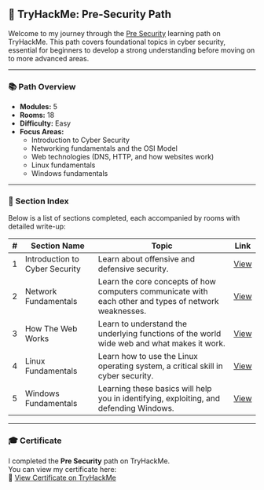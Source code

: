 ## 🚀 TryHackMe: Pre-Security Path

Welcome to my journey through the [Pre Security](https://tryhackme.com/path/outline/presecurity) learning path on TryHackMe. This path covers foundational topics in cyber security, essential for beginners to develop a strong understanding before moving on to more advanced areas.

---

### 📚 Path Overview

- **Modules:** 5
- **Rooms:** 18
- **Difficulty:** Easy
- **Focus Areas:**
  - Introduction to Cyber Security
  - Networking fundamentals and the OSI Model
  - Web technologies (DNS, HTTP, and how websites work)
  - Linux fundamentals
  - Windows fundamentals

---

### 📁 Section Index

Below is a list of sections completed, each accompanied by rooms with detailed write-up:

| #  | Section Name                         | Topic                                                                    | Link                                                                |
|----|--------------------------------------|--------------------------------------------------------------------------|---------------------------------------------------------------------|
| 1  | Introduction to Cyber Security     | Learn about offensive and defensive security.                            | [View](https://github.com/MQKGitHub/Introduction-to-Cyber-Security) |
| 2  | Network Fundamentals               | Learn the core concepts of how computers communicate with each other and types of network weaknesses. | [View](https://github.com/MQKGitHub/Network-Fundamentals) |
| 3  | How The Web Works                  | Learn to understand the underlying functions of the world wide web and what makes it work. | [View](https://github.com/MQKGitHub/How-The-Web-Works) |
| 4  | Linux Fundamentals                 | Learn how to use the Linux operating system, a critical skill in cyber security. | [View](https://github.com/MQKGitHub/Linux-Fundamentals) |
| 5  | Windows Fundamentals               | Learning these basics will help you in identifying, exploiting, and defending Windows. | [View](https://github.com/MQKGitHub/Windows-Fundamentals) |

---

### 🎓 Certificate

I completed the **Pre Security** path on TryHackMe.  
You can view my certificate here:  
🔗 [View Certificate on TryHackMe](https://tryhackme.com/certificate/THM-EM0NNM7EQG)
